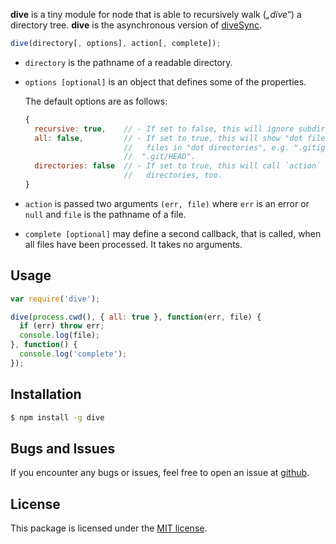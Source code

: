 **dive** is a tiny module for node that is able to recursively walk (_„dive“_) a
directory tree. **dive** is the asynchronous version of [diveSync](//github.com/pvorb/node-diveSync).

```javascript
dive(directory[, options], action[, complete]);
```

*   `directory` is the pathname of a readable directory.
*   `options [optional]` is an object that defines some of the properties.

    The default options are as follows:

    ```javascript
    {
      recursive: true,    // - If set to false, this will ignore subdirectories.
      all: false,         // - If set to true, this will show "dot files" and
                          //   files in "dot directories", e.g. ".gitignore" or
                          //  ".git/HEAD".
      directories: false  // - If set to true, this will call `action` on
                          //   directories, too.
    }
    ```
*   `action` is passed two arguments `(err, file)` where `err` is an error or
    `null` and `file` is the pathname of a file.
*   `complete [optional]` may define a second callback, that is called, when all
    files have been processed. It takes no arguments.

## Usage

```javascript
var require('dive');

dive(process.cwd(), { all: true }, function(err, file) {
  if (err) throw err;
  console.log(file);
}, function() {
  console.log('complete');
});
```

## Installation

```bash
$ npm install -g dive
```

## Bugs and Issues

If you encounter any bugs or issues, feel free to open an issue at
[github](//github.com/pvorb/node-dive/issues).

## License

This package is licensed under the
[MIT license](http://vorb.de/license/mit.html).
